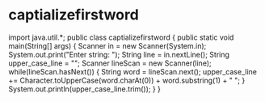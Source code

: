 # captializefirstword
import java.util.*;
 public class captializefirstword
{
     public static void main(String[] args)
     {
   Scanner in = new Scanner(System.in);
     System.out.print("Enter string: ");
   String line = in.nextLine();
   String upper_case_line = ""; 
       Scanner lineScan = new Scanner(line); 
         while(lineScan.hasNext())
          {
             String word = lineScan.next(); 
             upper_case_line += Character.toUpperCase(word.charAt(0)) + word.substring(1) + " "; 
         }
      System.out.println(upper_case_line.trim()); 
    }
}
